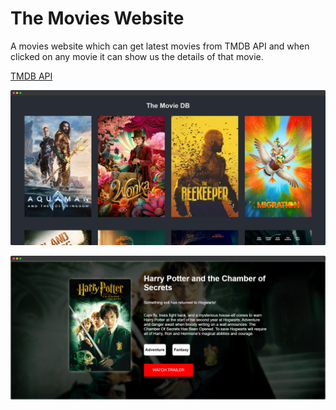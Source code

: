 # The Movies Website
A movies website which can get latest movies from TMDB API and when clicked on any movie it can show us the details of that movie.

[TMDB API](https://developers.themoviedb.org/3)

![](./screenshots/movie_list.png)


![](./screenshots/movie_detail.png)